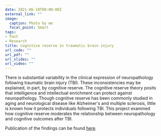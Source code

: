 ```yaml
---
date: 2021-06-18T00:00:00Z
external_link: ""
image:
  caption: Photo by me
  focal_point: Smart
tags:
- Past
- Research
title: Cognitive reserve in traumatic brain injury
url_code: ""
url_pdf: ""
url_slides: ""
url_video: ""
---
```


There is substantial variability in the clinical expression of neuropathology following traumatic brain injury (TBI). These inconsistencies may be explained, in part, by cognitive reserve. The cognitive reserve theory posits that intelligence and intellectual enrichment can protect against neuropathology. Though cognitive reserve has been commonly studied in aging and neurological disease like Alzheimer's and multiple sclerosis, little is known how it protects individuals following TBI. This project examined how cognitive reserve moderates the relationship between neuropathology and cognitive outcomes after TBI. 

Publication of the findings can be found [here](https://journals.lww.com/headtraumarehab/Fulltext/2019/09000/Cognitive_Reserve_Protects_Against_Memory.16.aspx).